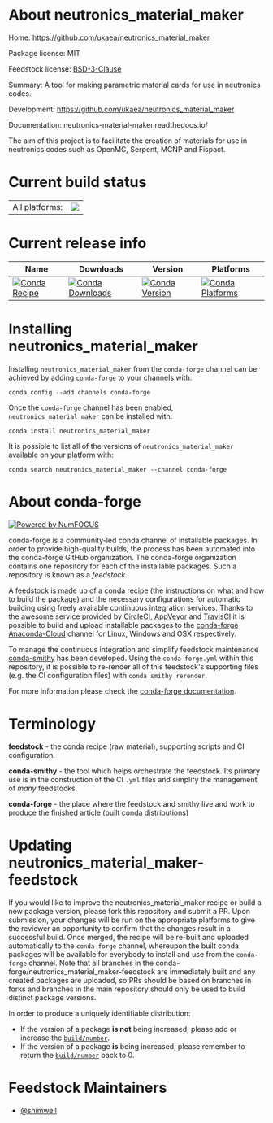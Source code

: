 About neutronics_material_maker
===============================

Home: https://github.com/ukaea/neutronics_material_maker

Package license: MIT

Feedstock license: [BSD-3-Clause](https://github.com/conda-forge/neutronics_material_maker-feedstock/blob/master/LICENSE.txt)

Summary: A tool for making parametric material cards for use in neutronics codes.

Development: https://github.com/ukaea/neutronics_material_maker

Documentation: neutronics-material-maker.readthedocs.io/

The aim of this project is to facilitate the creation of materials
for use in neutronics codes such as OpenMC, Serpent, MCNP and Fispact.


Current build status
====================


<table><tr><td>All platforms:</td>
    <td>
      <a href="https://dev.azure.com/conda-forge/feedstock-builds/_build/latest?definitionId=10684&branchName=master">
        <img src="https://dev.azure.com/conda-forge/feedstock-builds/_apis/build/status/neutronics_material_maker-feedstock?branchName=master">
      </a>
    </td>
  </tr>
</table>

Current release info
====================

| Name | Downloads | Version | Platforms |
| --- | --- | --- | --- |
| [![Conda Recipe](https://img.shields.io/badge/recipe-neutronics_material_maker-green.svg)](https://anaconda.org/conda-forge/neutronics_material_maker) | [![Conda Downloads](https://img.shields.io/conda/dn/conda-forge/neutronics_material_maker.svg)](https://anaconda.org/conda-forge/neutronics_material_maker) | [![Conda Version](https://img.shields.io/conda/vn/conda-forge/neutronics_material_maker.svg)](https://anaconda.org/conda-forge/neutronics_material_maker) | [![Conda Platforms](https://img.shields.io/conda/pn/conda-forge/neutronics_material_maker.svg)](https://anaconda.org/conda-forge/neutronics_material_maker) |

Installing neutronics_material_maker
====================================

Installing `neutronics_material_maker` from the `conda-forge` channel can be achieved by adding `conda-forge` to your channels with:

```
conda config --add channels conda-forge
```

Once the `conda-forge` channel has been enabled, `neutronics_material_maker` can be installed with:

```
conda install neutronics_material_maker
```

It is possible to list all of the versions of `neutronics_material_maker` available on your platform with:

```
conda search neutronics_material_maker --channel conda-forge
```


About conda-forge
=================

[![Powered by NumFOCUS](https://img.shields.io/badge/powered%20by-NumFOCUS-orange.svg?style=flat&colorA=E1523D&colorB=007D8A)](http://numfocus.org)

conda-forge is a community-led conda channel of installable packages.
In order to provide high-quality builds, the process has been automated into the
conda-forge GitHub organization. The conda-forge organization contains one repository
for each of the installable packages. Such a repository is known as a *feedstock*.

A feedstock is made up of a conda recipe (the instructions on what and how to build
the package) and the necessary configurations for automatic building using freely
available continuous integration services. Thanks to the awesome service provided by
[CircleCI](https://circleci.com/), [AppVeyor](https://www.appveyor.com/)
and [TravisCI](https://travis-ci.com/) it is possible to build and upload installable
packages to the [conda-forge](https://anaconda.org/conda-forge)
[Anaconda-Cloud](https://anaconda.org/) channel for Linux, Windows and OSX respectively.

To manage the continuous integration and simplify feedstock maintenance
[conda-smithy](https://github.com/conda-forge/conda-smithy) has been developed.
Using the ``conda-forge.yml`` within this repository, it is possible to re-render all of
this feedstock's supporting files (e.g. the CI configuration files) with ``conda smithy rerender``.

For more information please check the [conda-forge documentation](https://conda-forge.org/docs/).

Terminology
===========

**feedstock** - the conda recipe (raw material), supporting scripts and CI configuration.

**conda-smithy** - the tool which helps orchestrate the feedstock.
                   Its primary use is in the construction of the CI ``.yml`` files
                   and simplify the management of *many* feedstocks.

**conda-forge** - the place where the feedstock and smithy live and work to
                  produce the finished article (built conda distributions)


Updating neutronics_material_maker-feedstock
============================================

If you would like to improve the neutronics_material_maker recipe or build a new
package version, please fork this repository and submit a PR. Upon submission,
your changes will be run on the appropriate platforms to give the reviewer an
opportunity to confirm that the changes result in a successful build. Once
merged, the recipe will be re-built and uploaded automatically to the
`conda-forge` channel, whereupon the built conda packages will be available for
everybody to install and use from the `conda-forge` channel.
Note that all branches in the conda-forge/neutronics_material_maker-feedstock are
immediately built and any created packages are uploaded, so PRs should be based
on branches in forks and branches in the main repository should only be used to
build distinct package versions.

In order to produce a uniquely identifiable distribution:
 * If the version of a package **is not** being increased, please add or increase
   the [``build/number``](https://conda.io/docs/user-guide/tasks/build-packages/define-metadata.html#build-number-and-string).
 * If the version of a package **is** being increased, please remember to return
   the [``build/number``](https://conda.io/docs/user-guide/tasks/build-packages/define-metadata.html#build-number-and-string)
   back to 0.

Feedstock Maintainers
=====================

* [@shimwell](https://github.com/shimwell/)

